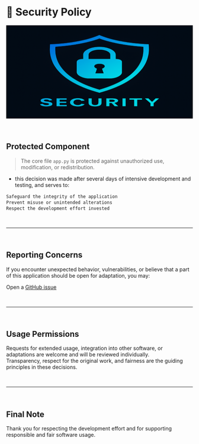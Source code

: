 # 🔐 Security Policy

![Logo](/assets/security.png)

<br>

## Protected Component

> The core file `app.py` is protected against unauthorized use, modification, or redistribution.  
  - this decision was made after several days of intensive development and testing, and serves to:

```yarn
Safeguard the integrity of the application
Prevent misuse or unintended alterations
Respect the development effort invested
```

<br>

---

<br>

## Reporting Concerns

If you encounter unexpected behavior, vulnerabilities, or believe that a part of this application should be open for adaptation, you may:

Open a [GitHub issue](../../issues)

<br>

---

<br>

## Usage Permissions

Requests for extended usage, integration into other software, or adaptations are welcome and will be reviewed individually.  
Transparency, respect for the original work, and fairness are the guiding principles in these decisions.

<br>

---

<br>

## Final Note

Thank you for respecting the development effort and for supporting responsible and fair software usage.
